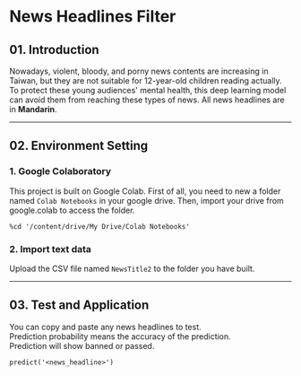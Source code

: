 # News Headlines Filter


## 01. Introduction
Nowadays, violent, bloody, and porny news contents are increasing in Taiwan, but they are not suitable for 12-year-old children reading actually. To protect these young audiences' mental health, this deep learning model can avoid them from reaching these types of news. All news headlines are in **Mandarin**.
***
## 02. Environment Setting
### 1. Google Colaboratory
This project is built on Google Colab. First of all, you need to new a folder named `Colab Notebooks` in your google drive. Then, import your drive from google.colab to access the folder.
```
%cd '/content/drive/My Drive/Colab Notebooks'
```
### 2. Import text data
Upload the CSV file named `NewsTitle2` to the folder you have built.
***
## 03. Test and Application
You can copy and paste any news headlines to test.  
Prediction probability means the accuracy of the prediction.  
Prediction will show banned or passed.
```
predict('<news_headline>')
```

